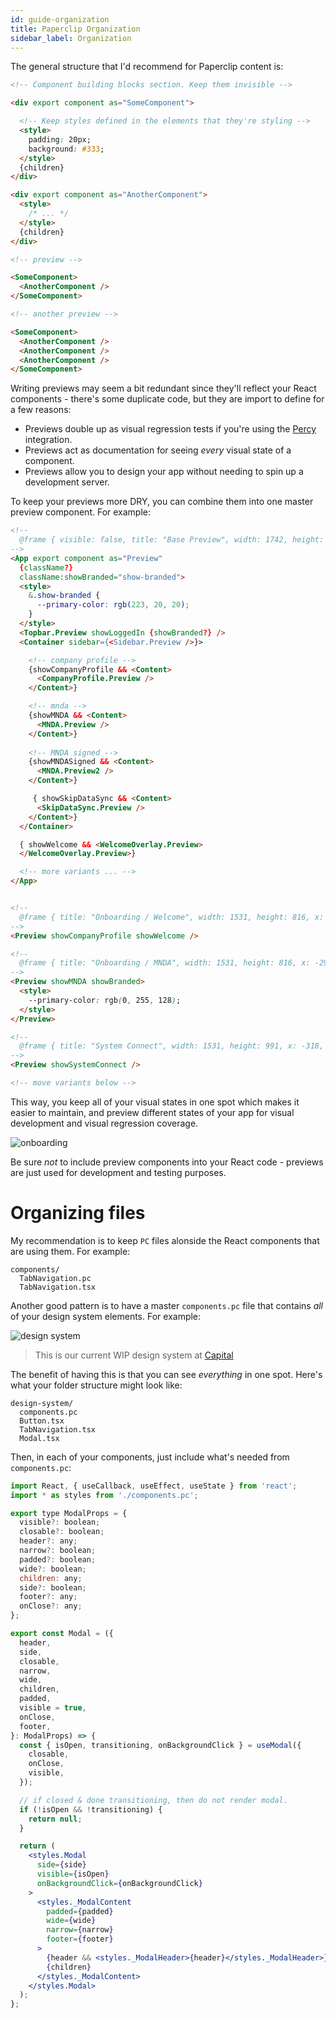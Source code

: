 ```yaml
---
id: guide-organization
title: Paperclip Organization
sidebar_label: Organization
---
```


The general structure that I'd recommend for Paperclip content is:

```html
<!-- Component building blocks section. Keep them invisible -->

<div export component as="SomeComponent">

  <!-- Keep styles defined in the elements that they're styling -->
  <style> 
    padding: 20px;
    background: #333;
  </style>
  {children}
</div>

<div export component as="AnotherComponent">
  <style>
    /* ... */
  </style>
  {children}
</div>

<!-- preview -->

<SomeComponent>
  <AnotherComponent />
</SomeComponent>

<!-- another preview -->

<SomeComponent>
  <AnotherComponent />
  <AnotherComponent />
  <AnotherComponent />
</SomeComponent>
```


Writing previews may seem a bit redundant since they'll reflect your React components - there's some duplicate code, but they are import to define for a few reasons:

- Previews double up as visual regression tests if you're using the [Percy](configure-percy) integration.
- Previews act as documentation for seeing _every_ visual state of a component.
- Previews allow you to design your app without needing to spin up a development server.

To keep your previews more DRY, you can combine them into one master preview component. For example:

```html
<!--
  @frame { visible: false, title: "Base Preview", width: 1742, height: 1001, x: 1395, y: -595 }
-->
<App export component as="Preview" 
  {className?}
  className:showBranded="show-branded">
  <style>
    &.show-branded {
      --primary-color: rgb(223, 20, 20);
    }
  </style>
  <Topbar.Preview showLoggedIn {showBranded?} />
  <Container sidebar={<Sidebar.Preview />}>

    <!-- company profile -->
    {showCompanyProfile && <Content>
      <CompanyProfile.Preview />
    </Content>}

    <!-- mnda -->
    {showMNDA && <Content>
      <MNDA.Preview />
    </Content>}
    
    <!-- MNDA signed -->
    {showMNDASigned && <Content>
      <MNDA.Preview2 />
    </Content>}

     { showSkipDataSync && <Content>
      <SkipDataSync.Preview />
    </Content>}
  </Container>

  { showWelcome && <WelcomeOverlay.Preview>
  </WelcomeOverlay.Preview>}

  <!-- more variants ... -->
</App>


<!--
  @frame { title: "Onboarding / Welcome", width: 1531, height: 816, x: -275, y: -1705 }
-->
<Preview showCompanyProfile showWelcome />

<!--
  @frame { title: "Onboarding / MNDA", width: 1531, height: 816, x: -296, y: 503 }
-->
<Preview showMNDA showBranded>
  <style>
    --primary-color: rgb(0, 255, 128);
  </style>
</Preview>

<!--
  @frame { title: "System Connect", width: 1531, height: 991, x: -318, y: 1860 }
-->
<Preview showSystemConnect />

<!-- move variants below -->
```

This way, you keep all of your visual states in one spot which makes it easier to maintain, and preview different states of your app for visual development and visual regression coverage.

![onboarding](/img/preview-variants.gif)

Be sure _not_ to include preview components into your React code - previews are just used for development and testing purposes. 


# Organizing files

My recommendation is to keep `PC` files alonside the React components that are using them. For example:

```
components/
  TabNavigation.pc
  TabNavigation.tsx
```

Another good pattern is to have a master `components.pc` file that contains _all_ of your design system elements. For example:

![design system](/img/ds-preview.gif)

> This is our current WIP design system at [Capital](https://captec.io)


The benefit of having this is that you can see _everything_ in one spot. Here's what your folder structure might look like:

```
design-system/
  components.pc
  Button.tsx
  TabNavigation.tsx
  Modal.tsx
```

Then, in each of your components, just include what's needed from `components.pc`:

```jsx
import React, { useCallback, useEffect, useState } from 'react';
import * as styles from './components.pc';

export type ModalProps = {
  visible?: boolean;
  closable?: boolean;
  header?: any;
  narrow?: boolean;
  padded?: boolean;
  wide?: boolean;
  children: any;
  side?: boolean;
  footer?: any;
  onClose?: any;
};

export const Modal = ({
  header,
  side,
  closable,
  narrow,
  wide,
  children,
  padded,
  visible = true,
  onClose,
  footer,
}: ModalProps) => {
  const { isOpen, transitioning, onBackgroundClick } = useModal({
    closable,
    onClose,
    visible,
  });

  // if closed & done transitioning, then do not render modal.
  if (!isOpen && !transitioning) {
    return null;
  }

  return (
    <styles.Modal
      side={side}
      visible={isOpen}
      onBackgroundClick={onBackgroundClick}
    >
      <styles._ModalContent
        padded={padded}
        wide={wide}
        narrow={narrow}
        footer={footer}
      >
        {header && <styles._ModalHeader>{header}</styles._ModalHeader>}
        {children}
      </styles._ModalContent>
    </styles.Modal>
  );
};
```